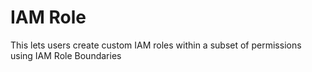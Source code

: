 # IAM Role

This lets users create custom IAM roles within a subset of permissions using IAM Role Boundaries
